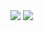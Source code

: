 <!-- https://github.com/anuraghazra/github-readme-stats -->
<div display=flex>
 
  <img src="https://github-readme-stats.vercel.app/api?username=HHUUYYLLEE&show_icons=true&theme=react&custom_title=Lê%20Bá%20Huy%27s%20Github%20Stats&bg_color=30,0F172A,581C87,0F172A,0F172A,581C87,0F172A,0F172A,0F172A&ring_color=00ff00&include_all_commits=true"/>

  
<img src="https://github-readme-stats.vercel.app/api/top-langs/?username=HHUUYYLLEE&show_icons=true&theme=react&layout=compact"/>
</div>
